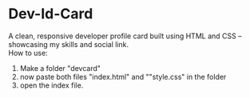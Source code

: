 # Dev-Id-Card
A clean, responsive developer profile card built using HTML and CSS – showcasing my skills and social link.
</br>
How to use:
1. Make a folder "devcard"
2. now paste both files "index.html" and ""style.css" in the folder
3. open the index file.
